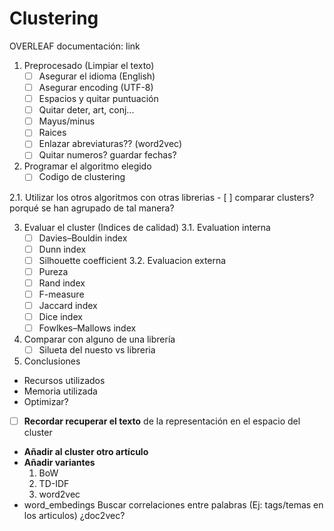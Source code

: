 # Clustering

OVERLEAF documentación: link

1. Preprocesado (Limpiar el texto)
    - [ ] Asegurar el idioma (English)
    - [ ] Asegurar encoding (UTF-8)
    - [ ] Espacios y quitar puntuación
    - [ ] Quitar deter, art, conj...
    - [ ] Mayus/minus
    - [ ] Raices
    - [ ] Enlazar abreviaturas?? (word2vec)
    - [ ] Quitar numeros? guardar fechas?

2. Programar el algoritmo elegido
    - [ ] Codigo de clustering
  
  2.1. Utilizar los otros algoritmos con otras librerias 
    - [ ] comparar clusters? porqué se han agrupado de tal manera?


3. Evaluar el cluster (Indices de calidad)
  3.1. Evaluation interna
    - [ ] Davies–Bouldin index
    - [ ] Dunn index
    - [ ] Silhouette coefficient
  3.2. Evaluacion externa
    - [ ] Pureza
    - [ ] Rand index
    - [ ] F-measure
    - [ ] Jaccard index
    - [ ] Dice index
    - [ ] Fowlkes–Mallows index 

4. Comparar con alguno de una librería 
    - [ ] Silueta del nuesto vs libreria

5. Conclusiones
  - Recursos utilizados
  - Memoria utilizada
  - Optimizar?

- [ ] **Recordar recuperar el texto** de la representación en el espacio del cluster
+ **Añadir al cluster otro artículo**
+ **Añadir variantes**
  1. BoW
  2. TD-IDF
  3. word2vec
+ word_embedings Buscar correlaciones entre palabras (Ej: tags/temas en los articulos) ¿doc2vec?

